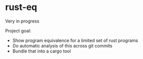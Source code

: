 # rust-eq

Very in progress

Project goal:
- Show program equivalence for a limited set of rust programs
- Do automatic analysis of this across git commits
- Bundle that into a cargo tool
